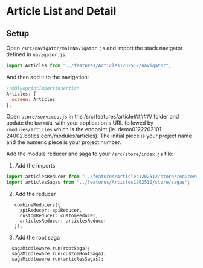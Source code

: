 # Article List and Detail

## Setup

Open `/src/navigator/mainNavigator.js` and import the stack navigator defined in `navigator.js`.

```javascript
import Articles from "../features/Articles1202512/navigator";
```

And then add it to the navigation:

```javascript
//@BlueprintImportInsertion
Articles: {
  screen: Articles
},
```

Open `store/services.js` in the /src/features/article#####/ folder and update the `baseURL` with your application's URL followed by `/modules/articles` which is the endpoint (ie. demo0122202101-24002.botics.com/modules/articles). The initial piece is your project name and the numeric piece is your project number.

Add the module reducer and saga to your `/src/store/index.js` file:

1. Add the imports

```javascript
import articlesReducer from "../features/Articles1202512/store/reducers";
import articlesSagas from "../features/Articles1202512/store/sagas";
```

2. Add the reducer

```
   combineReducers({
     apiReducer: apiReducer,
     customReducer: customReducer,
     articlesReducer: articlesReducer
   }),
```

3. Add the root saga

```
  sagaMiddleware.run(rootSaga);
  sagaMiddleware.run(customRootSaga);
  sagaMiddleware.run(articlesSagas);
```
